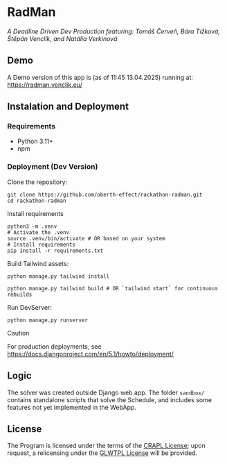 # RadMan
*A Deadline Driven Dev Production featuring: Tomáš Červeň, Bára Tížková, Štěpán Venclík, and Natália Verkinová*

## Demo
A Demo version of this app is (as of 11:45 13.04.2025) running at: https://radman.venclik.eu/

## Instalation and Deployment

### Requirements
- Python 3.11+
- npm

### Deployment (Dev Version)
Clone the repository:
```shell
git clone https://github.com/oberth-effect/rackathon-radman.git
cd rackathon-radman
```
Install requirements
```
python3 -m .venv
# Activate the .venv
source .venv/bin/activate # OR based on your system
# Install requirements
pip install -r requirements.txt
```
Build Tailwind assets:
```
python manage.py tailwind install

python manage.py tailwind build # OR `tailwind start` for continuous rebuilds
```
Run DevServer:
```
python manage.py runserver
```
> [!CAUTION]
> For production deployments, see https://docs.djangoproject.com/en/5.1/howto/deployment/

## Logic
The solver was created outside Django web app. The folder `sandbox/` contains standalone scripts that solve the Schedule, 
and includes some features not yet implemented in the WebApp.

## License
The Program is licensed under the terms of the [CRAPL License](https://matt.might.net/articles/crapl/); upon request, a relicensing under the [GLWTPL License](https://github.com/me-shaon/GLWTPL) will be provided.

